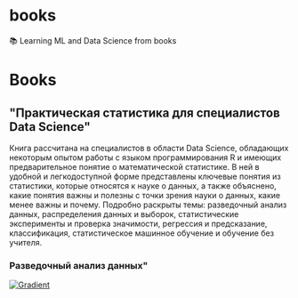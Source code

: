 # books
:books: Learning ML and Data Science from books

# Books
## "Практическая статистика для специалистов Data Science"
Книга рассчитана на специалистов в области Data Science, обладающих некоторым опытом работы с языком программирования R и имеющих предварительное
понятие о математической статистике. В ней в удобной и легкодоступной форме
представлены ключевые понятия из статистики, которые относятся к науке о данных, а также объяснено, какие понятия важны и полезны с точки зрения науки
о данных, какие менее важны и почему. Подробно раскрыты темы: разведочный
анализ данных, распределения данных и выборок, статистические эксперименты и
проверка значимости, регрессия и предсказание, классификация, статистическое
машинное обучение и обучение без учителя.

### Разведочный анализ данных"
[![Gradient](https://assets.paperspace.io/img/gradient-badge.svg)](https://n58i0kc5.clg07azjl.paperspacegradient.com/lab/tree/%D0%9F%D1%80%D0%B0%D0%BA%D1%82%D0%B8%D1%87%D0%B5%D1%81%D0%BA%D0%B0%D1%8F%20%D1%81%D1%82%D0%B0%D1%82%D0%B8%D1%81%D1%82%D0%B8%D0%BA%D0%B0%20%D0%B4%D0%BB%D1%8F%20%D1%81%D0%BF%D0%B5%D1%86%D0%B8%D0%B0%D0%BB%D0%B8%D1%81%D1%82%D0%BE%D0%B2%20Data%20Science/%D0%93%D0%BB%D0%B0%D0%B2%D0%B0%201.%20%D0%A0%D0%B0%D0%B7%D0%B2%D0%B5%D0%B4%D0%BE%D1%87%D0%BD%D1%8B%D0%B9%20%D0%B0%D0%BD%D0%B0%D0%BB%D0%B8%D0%B7%20%D0%B4%D0%B0%D0%BD%D0%BD%D1%8B%D1%85/1.1%20%D0%9E%D1%86%D0%B5%D0%BD%D0%BA%D0%B8%20%D1%86%D0%B5%D0%BD%D1%82%D1%80%D0%B0%D0%BB%D1%8C%D0%BD%D0%BE%D0%B3%D0%BE%20%D0%BF%D0%BE%D0%BB%D0%BE%D0%B6%D0%B5%D0%BD%D0%B8%D1%8F.ipynb)
